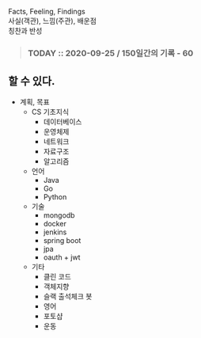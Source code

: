 Facts, Feeling, Findings  
사실(객관), 느낌(주관), 배운점  
칭찬과 반성

> ### TODAY :: 2020-09-25 / 150일간의 기록 - 60

## 할 수 있다.

* 계획, 목표
  * CS 기초지식
    - 데이터베이스
    - 운영체제
    - 네트워크
    - 자료구조
    - 알고리즘
  * 언어
    - Java
    - Go
    - Python 
  * 기술
    - mongodb
    - docker
    - jenkins
    - spring boot
    - jpa
    - oauth + jwt
  * 기타
    - 클린 코드
    - 객체지향
    - 슬랙 출석체크 봇
    - 영어
    - 포토샵
    - 운동  
